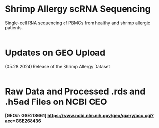 # Shrimp Allergy scRNA Sequencing
Single-cell RNA sequencing of PBMCs from healthy and shrimp allergic patients.
<br/><br/>

# Updates on GEO Upload
(05.28.2024) Release of the Shrimp Allergy Dataset
<br/><br/>

# Raw Data and Processed .rds and .h5ad Files on NCBI GEO
**[GEO#: GSE218661] https://www.ncbi.nlm.nih.gov/geo/query/acc.cgi?acc=GSE268436**
